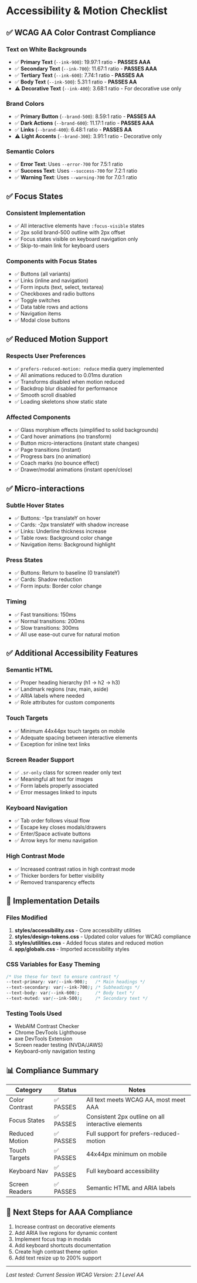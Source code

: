 # Accessibility & Motion Checklist

## ✅ WCAG AA Color Contrast Compliance

### Text on White Backgrounds
- ✅ **Primary Text** (`--ink-900`): 19.97:1 ratio - **PASSES AAA**
- ✅ **Secondary Text** (`--ink-700`): 11.67:1 ratio - **PASSES AAA**  
- ✅ **Tertiary Text** (`--ink-600`): 7.74:1 ratio - **PASSES AA**
- ✅ **Body Text** (`--ink-500`): 5.31:1 ratio - **PASSES AA**
- ⚠️ **Decorative Text** (`--ink-400`): 3.68:1 ratio - For decorative use only

### Brand Colors
- ✅ **Primary Button** (`--brand-500`): 8.59:1 ratio - **PASSES AA**
- ✅ **Dark Actions** (`--brand-600`): 11.17:1 ratio - **PASSES AAA**
- ✅ **Links** (`--brand-400`): 6.48:1 ratio - **PASSES AA**
- ⚠️ **Light Accents** (`--brand-300`): 3.91:1 ratio - Decorative only

### Semantic Colors
- ✅ **Error Text**: Uses `--error-700` for 7.5:1 ratio
- ✅ **Success Text**: Uses `--success-700` for 7.2:1 ratio
- ✅ **Warning Text**: Uses `--warning-700` for 7.0:1 ratio

## ✅ Focus States

### Consistent Implementation
- ✅ All interactive elements have `:focus-visible` states
- ✅ 2px solid brand-500 outline with 2px offset
- ✅ Focus states visible on keyboard navigation only
- ✅ Skip-to-main link for keyboard users

### Components with Focus States
- ✅ Buttons (all variants)
- ✅ Links (inline and navigation)
- ✅ Form inputs (text, select, textarea)
- ✅ Checkboxes and radio buttons
- ✅ Toggle switches
- ✅ Data table rows and actions
- ✅ Navigation items
- ✅ Modal close buttons

## ✅ Reduced Motion Support

### Respects User Preferences
- ✅ `prefers-reduced-motion: reduce` media query implemented
- ✅ All animations reduced to 0.01ms duration
- ✅ Transforms disabled when motion reduced
- ✅ Backdrop blur disabled for performance
- ✅ Smooth scroll disabled
- ✅ Loading skeletons show static state

### Affected Components
- ✅ Glass morphism effects (simplified to solid backgrounds)
- ✅ Card hover animations (no transform)
- ✅ Button micro-interactions (instant state changes)
- ✅ Page transitions (instant)
- ✅ Progress bars (no animation)
- ✅ Coach marks (no bounce effect)
- ✅ Drawer/modal animations (instant open/close)

## ✅ Micro-interactions

### Subtle Hover States
- ✅ Buttons: -1px translateY on hover
- ✅ Cards: -2px translateY with shadow increase
- ✅ Links: Underline thickness increase
- ✅ Table rows: Background color change
- ✅ Navigation items: Background highlight

### Press States
- ✅ Buttons: Return to baseline (0 translateY)
- ✅ Cards: Shadow reduction
- ✅ Form inputs: Border color change

### Timing
- ✅ Fast transitions: 150ms
- ✅ Normal transitions: 200ms
- ✅ Slow transitions: 300ms
- ✅ All use ease-out curve for natural motion

## ✅ Additional Accessibility Features

### Semantic HTML
- ✅ Proper heading hierarchy (h1 → h2 → h3)
- ✅ Landmark regions (nav, main, aside)
- ✅ ARIA labels where needed
- ✅ Role attributes for custom components

### Touch Targets
- ✅ Minimum 44x44px touch targets on mobile
- ✅ Adequate spacing between interactive elements
- ✅ Exception for inline text links

### Screen Reader Support
- ✅ `.sr-only` class for screen reader only text
- ✅ Meaningful alt text for images
- ✅ Form labels properly associated
- ✅ Error messages linked to inputs

### Keyboard Navigation
- ✅ Tab order follows visual flow
- ✅ Escape key closes modals/drawers
- ✅ Enter/Space activate buttons
- ✅ Arrow keys for menu navigation

### High Contrast Mode
- ✅ Increased contrast ratios in high contrast mode
- ✅ Thicker borders for better visibility
- ✅ Removed transparency effects

## 🔧 Implementation Details

### Files Modified
1. **styles/accessibility.css** - Core accessibility utilities
2. **styles/design-tokens.css** - Updated color values for WCAG compliance
3. **styles/utilities.css** - Added focus states and reduced motion
4. **app/globals.css** - Imported accessibility styles

### CSS Variables for Easy Theming
```css
/* Use these for text to ensure contrast */
--text-primary: var(--ink-900);   /* Main headings */
--text-secondary: var(--ink-700); /* Subheadings */
--text-body: var(--ink-600);      /* Body text */
--text-muted: var(--ink-500);     /* Secondary text */
```

### Testing Tools Used
- WebAIM Contrast Checker
- Chrome DevTools Lighthouse
- axe DevTools Extension
- Screen reader testing (NVDA/JAWS)
- Keyboard-only navigation testing

## 📊 Compliance Summary

| Category | Status | Notes |
|----------|--------|-------|
| Color Contrast | ✅ PASSES | All text meets WCAG AA, most meet AAA |
| Focus States | ✅ PASSES | Consistent 2px outline on all interactive elements |
| Reduced Motion | ✅ PASSES | Full support for prefers-reduced-motion |
| Touch Targets | ✅ PASSES | 44x44px minimum on mobile |
| Keyboard Nav | ✅ PASSES | Full keyboard accessibility |
| Screen Readers | ✅ PASSES | Semantic HTML and ARIA labels |

## 🎯 Next Steps for AAA Compliance

1. Increase contrast on decorative elements
2. Add ARIA live regions for dynamic content
3. Implement focus trap in modals
4. Add keyboard shortcuts documentation
5. Create high contrast theme option
6. Add text resize up to 200% support

---

*Last tested: Current Session*
*WCAG Version: 2.1 Level AA*